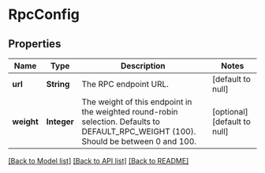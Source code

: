 # RpcConfig

## Properties

| Name       | Type        | Description                                                                                                                           | Notes                        |
| ---------- | ----------- | ------------------------------------------------------------------------------------------------------------------------------------- | ---------------------------- |
| **url**    | **String**  | The RPC endpoint URL.                                                                                                                 | [default to null]            |
| **weight** | **Integer** | The weight of this endpoint in the weighted round-robin selection. Defaults to DEFAULT_RPC_WEIGHT (100). Should be between 0 and 100. | [optional] [default to null] |

[[Back to Model list]](../README.md#documentation-for-models) [[Back to API list]](../README.md#documentation-for-api-endpoints) [[Back to README]](../README.md)

